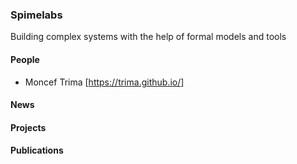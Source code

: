 ### Spimelabs

Building complex systems with the help of formal models and tools

#### People
  * Moncef Trima [https://trima.github.io/]
#### News
#### Projects
#### Publications
